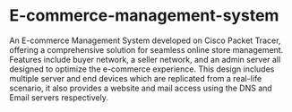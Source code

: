 # E-commerce-management-system
An E-commerce Management System developed on Cisco Packet Tracer, offering a comprehensive solution for seamless online store management. Features include buyer network, a seller network, and an admin server all designed to optimize the e-commerce experience.
This design includes multiple server and end devices which are replicated from a real-life scenario, it also provides a website and mail access using the DNS and Email servers respectively.
